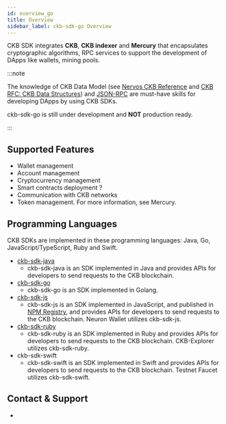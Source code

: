 ```yaml
---
id: overview_go
title: Overview
sidebar_label: ckb-sdk-go Overview
---
```

CKB SDK integrates **CKB**, **CKB indexer** and **Mercury** that encapsulates cryptographic algorithms, RPC services to support the development of DApps like wallets, mining pools.

:::note

The knowledge of CKB Data Model (see [Nervos CKB Reference](https://docs.nervos.org/docs/reference/introduction) and [CKB RFC: CKB Data Structures](https://github.com/nervosnetwork/rfcs/blob/master/rfcs/0019-data-structures/0019-data-structures.md)) and [JSON-RPC](https://github.com/nervosnetwork/ckb/tree/develop/rpc) are must-have skills for developing DApps by using CKB SDKs.

ckb-sdk-go is still under development and **NOT** production ready.

:::

## Supported Features

- Wallet management
- Account management
- Cryptocurrency management
- Smart contracts deployment ?
- Communication with CKB networks
- Token management. For more information, see Mercury.

## Programming Languages

CKB SDKs are implemented in these programming languages: Java, Go, JavaScript/TypeScript, Ruby and Swift.

- [ckb-sdk-java](https://github.com/nervosnetwork/ckb-sdk-java)
  - ckb-sdk-java is an SDK implemented in Java and provides APIs for developers to send requests to the CKB blockchain.
- [ckb-sdk-go](https://github.com/nervosnetwork/ckb-sdk-go)
  - ckb-sdk-go is an SDK implemented in Golang.
- [ckb-sdk-js](https://github.com/nervosnetwork/ckb-sdk-js)
  - ckb-sdk-js is an SDK implemented in JavaScript, and published in [NPM Registry](https://www.npmjs.com/package/@nervosnetwork/ckb-sdk-core/), and provides APIs for developers to send requests to the CKB blockchain. Neuron Wallet utilizes ckb-sdk-js.
- [ckb-sdk-ruby](https://github.com/nervosnetwork/ckb-sdk-ruby)
  - ckb-sdk-ruby is an SDK implemented in Ruby and provides APIs for developers to send requests to the CKB blockchain. CKB-Explorer utilizes ckb-sdk-ruby.
- ckb-sdk-swift
  - ckb-sdk-swift is an SDK implemented in Swift and provides APIs for developers to send requests to the CKB blockchain. Testnet Faucet utilizes ckb-sdk-swift.

## Contact & Support

- 
